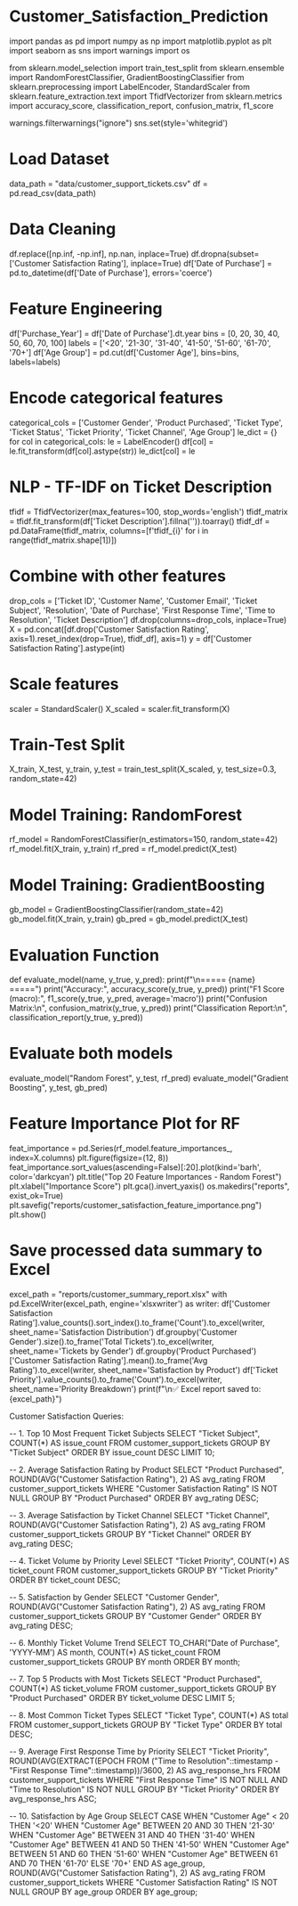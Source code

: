# Customer_Satisfaction_Prediction
import pandas as pd
import numpy as np
import matplotlib.pyplot as plt
import seaborn as sns
import warnings
import os

from sklearn.model_selection import train_test_split
from sklearn.ensemble import RandomForestClassifier, GradientBoostingClassifier
from sklearn.preprocessing import LabelEncoder, StandardScaler
from sklearn.feature_extraction.text import TfidfVectorizer
from sklearn.metrics import accuracy_score, classification_report, confusion_matrix, f1_score

warnings.filterwarnings("ignore")
sns.set(style='whitegrid')

# Load Dataset
data_path = "data/customer_support_tickets.csv"
df = pd.read_csv(data_path)

# Data Cleaning
df.replace([np.inf, -np.inf], np.nan, inplace=True)
df.dropna(subset=['Customer Satisfaction Rating'], inplace=True)
df['Date of Purchase'] = pd.to_datetime(df['Date of Purchase'], errors='coerce')

# Feature Engineering
df['Purchase_Year'] = df['Date of Purchase'].dt.year
bins = [0, 20, 30, 40, 50, 60, 70, 100]
labels = ['<20', '21-30', '31-40', '41-50', '51-60', '61-70', '70+']
df['Age Group'] = pd.cut(df['Customer Age'], bins=bins, labels=labels)

# Encode categorical features
categorical_cols = ['Customer Gender', 'Product Purchased', 'Ticket Type', 'Ticket Status',
                    'Ticket Priority', 'Ticket Channel', 'Age Group']
le_dict = {}
for col in categorical_cols:
    le = LabelEncoder()
    df[col] = le.fit_transform(df[col].astype(str))
    le_dict[col] = le

# NLP - TF-IDF on Ticket Description
tfidf = TfidfVectorizer(max_features=100, stop_words='english')
tfidf_matrix = tfidf.fit_transform(df['Ticket Description'].fillna('')).toarray()
tfidf_df = pd.DataFrame(tfidf_matrix, columns=[f'tfidf_{i}' for i in range(tfidf_matrix.shape[1])])

# Combine with other features
drop_cols = ['Ticket ID', 'Customer Name', 'Customer Email', 'Ticket Subject',
             'Resolution', 'Date of Purchase', 'First Response Time', 'Time to Resolution',
             'Ticket Description']
df.drop(columns=drop_cols, inplace=True)
X = pd.concat([df.drop('Customer Satisfaction Rating', axis=1).reset_index(drop=True), tfidf_df], axis=1)
y = df['Customer Satisfaction Rating'].astype(int)

# Scale features
scaler = StandardScaler()
X_scaled = scaler.fit_transform(X)

# Train-Test Split
X_train, X_test, y_train, y_test = train_test_split(X_scaled, y, test_size=0.3, random_state=42)

# Model Training: RandomForest
rf_model = RandomForestClassifier(n_estimators=150, random_state=42)
rf_model.fit(X_train, y_train)
rf_pred = rf_model.predict(X_test)

# Model Training: GradientBoosting
gb_model = GradientBoostingClassifier(random_state=42)
gb_model.fit(X_train, y_train)
gb_pred = gb_model.predict(X_test)

# Evaluation Function
def evaluate_model(name, y_true, y_pred):
    print(f"\n===== {name} =====")
    print("Accuracy:", accuracy_score(y_true, y_pred))
    print("F1 Score (macro):", f1_score(y_true, y_pred, average='macro'))
    print("Confusion Matrix:\n", confusion_matrix(y_true, y_pred))
    print("Classification Report:\n", classification_report(y_true, y_pred))

# Evaluate both models
evaluate_model("Random Forest", y_test, rf_pred)
evaluate_model("Gradient Boosting", y_test, gb_pred)

# Feature Importance Plot for RF
feat_importance = pd.Series(rf_model.feature_importances_, index=X.columns)
plt.figure(figsize=(12, 8))
feat_importance.sort_values(ascending=False)[:20].plot(kind='barh', color='darkcyan')
plt.title("Top 20 Feature Importances - Random Forest")
plt.xlabel("Importance Score")
plt.gca().invert_yaxis()
os.makedirs("reports", exist_ok=True)
plt.savefig("reports/customer_satisfaction_feature_importance.png")
plt.show()

# Save processed data summary to Excel
excel_path = "reports/customer_summary_report.xlsx"
with pd.ExcelWriter(excel_path, engine='xlsxwriter') as writer:
    df['Customer Satisfaction Rating'].value_counts().sort_index().to_frame('Count').to_excel(writer, sheet_name='Satisfaction Distribution')
    df.groupby('Customer Gender').size().to_frame('Total Tickets').to_excel(writer, sheet_name='Tickets by Gender')
    df.groupby('Product Purchased')['Customer Satisfaction Rating'].mean().to_frame('Avg Rating').to_excel(writer, sheet_name='Satisfaction by Product')
    df['Ticket Priority'].value_counts().to_frame('Count').to_excel(writer, sheet_name='Priority Breakdown')
print(f"\n✅ Excel report saved to: {excel_path}")

Customer Satisfaction Queries:


-- 1. Top 10 Most Frequent Ticket Subjects
SELECT "Ticket Subject", COUNT(*) AS issue_count
FROM customer_support_tickets
GROUP BY "Ticket Subject"
ORDER BY issue_count DESC
LIMIT 10;

-- 2. Average Satisfaction Rating by Product
SELECT "Product Purchased", ROUND(AVG("Customer Satisfaction Rating"), 2) AS avg_rating
FROM customer_support_tickets
WHERE "Customer Satisfaction Rating" IS NOT NULL
GROUP BY "Product Purchased"
ORDER BY avg_rating DESC;

-- 3. Average Satisfaction by Ticket Channel
SELECT "Ticket Channel", ROUND(AVG("Customer Satisfaction Rating"), 2) AS avg_rating
FROM customer_support_tickets
GROUP BY "Ticket Channel"
ORDER BY avg_rating DESC;

-- 4. Ticket Volume by Priority Level
SELECT "Ticket Priority", COUNT(*) AS ticket_count
FROM customer_support_tickets
GROUP BY "Ticket Priority"
ORDER BY ticket_count DESC;

-- 5. Satisfaction by Gender
SELECT "Customer Gender", ROUND(AVG("Customer Satisfaction Rating"), 2) AS avg_rating
FROM customer_support_tickets
GROUP BY "Customer Gender"
ORDER BY avg_rating DESC;

-- 6. Monthly Ticket Volume Trend
SELECT TO_CHAR("Date of Purchase", 'YYYY-MM') AS month, COUNT(*) AS ticket_count
FROM customer_support_tickets
GROUP BY month
ORDER BY month;

-- 7. Top 5 Products with Most Tickets
SELECT "Product Purchased", COUNT(*) AS ticket_volume
FROM customer_support_tickets
GROUP BY "Product Purchased"
ORDER BY ticket_volume DESC
LIMIT 5;

-- 8. Most Common Ticket Types
SELECT "Ticket Type", COUNT(*) AS total
FROM customer_support_tickets
GROUP BY "Ticket Type"
ORDER BY total DESC;

-- 9. Average First Response Time by Priority
SELECT "Ticket Priority", ROUND(AVG(EXTRACT(EPOCH FROM ("Time to Resolution"::timestamp - "First Response Time"::timestamp))/3600, 2) AS avg_response_hrs
FROM customer_support_tickets
WHERE "First Response Time" IS NOT NULL AND "Time to Resolution" IS NOT NULL
GROUP BY "Ticket Priority"
ORDER BY avg_response_hrs ASC;

-- 10. Satisfaction by Age Group
SELECT
  CASE
    WHEN "Customer Age" < 20 THEN '<20'
    WHEN "Customer Age" BETWEEN 20 AND 30 THEN '21-30'
    WHEN "Customer Age" BETWEEN 31 AND 40 THEN '31-40'
    WHEN "Customer Age" BETWEEN 41 AND 50 THEN '41-50'
    WHEN "Customer Age" BETWEEN 51 AND 60 THEN '51-60'
    WHEN "Customer Age" BETWEEN 61 AND 70 THEN '61-70'
    ELSE '70+'
  END AS age_group,
  ROUND(AVG("Customer Satisfaction Rating"), 2) AS avg_rating
FROM customer_support_tickets
WHERE "Customer Satisfaction Rating" IS NOT NULL
GROUP BY age_group
ORDER BY age_group;


